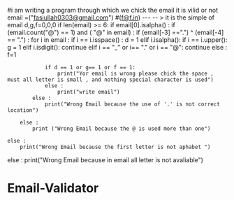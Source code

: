 #i am writing a program through which we chick the email it is vilid or not
email =("fasiullah0303@gmail.com")        #(f@f.in) --- -- > it is the simple of email
d,g,f=0,0,0
if len(email) >= 6:
    if email[0].isalpha() :
        if (email.count("@") == 1) and  ( "@" in email) :
            if (email[-3] ==".") ^ (email[-4] == ".") :
                for i in email :
                   if i == i.isspace() :
                        d = 1
                   elif  i.isalpha():
                      if  i == i.upper():
                         g = 1
                   elif i.isdigit():
                        continue
                   elif i == "_" or i== "." or i == "@":
                        continue
                   else :
                        f=1
                            
                if d == 1 or g== 1 or f == 1:
                    print("Yor email is wrong please chick the space , must all letter is small , and nothing special character is used")  
                else :
                    print("write email")      
            else :
                print("Wrong Email because the use of '.' is not correct location")
            
        else :
            print ("Wrong Email because the @ is used more than one")
    
    else :
        print("Wrong Email because the first letter is not aphabet ")

else :
    print("Wrong Email because in email all letter is not avaliable")
                        
            
        
                               
                          

# Email-Validator
